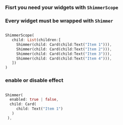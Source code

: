 ### Fisrt you need your widgets with `ShimmerScope`
### Every widget must be wrapped with `Shimmer`

```dart

ShimmerScope(
   child: List(children:[
     Shimmer(child: Card(child:Text("Item 1"))),
     Shimmer(child: Card(child:Text("Item 2"))),
     Shimmer(child: Card(child:Text("Item 3"))),
     Shimmer(child: Card(child:Text("Item 4"))),
   ])
)
```

### enable or disable effect

```dart

Shimmer(
  enabled: true | false,
  child: Card(
     child: Text("Item 1")
   )
 ),
```
